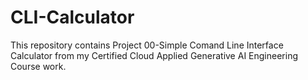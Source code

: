 ﻿# CLI-Calculator
This repository contains Project 00-Simple Comand Line Interface Calculator from my Certified Cloud Applied Generative AI Engineering Course work. 

